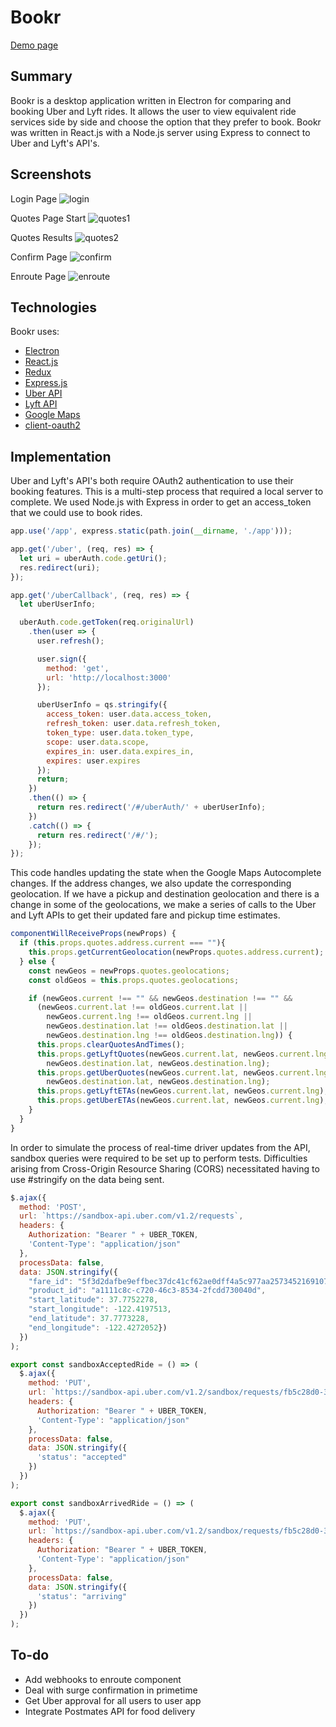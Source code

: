 # Bookr

[Demo page][demo]

## Summary

Bookr is a desktop application written in Electron for comparing and booking Uber and Lyft rides. It allows the user to view equivalent ride services side by side and choose the option that they prefer to book. Bookr was written in React.js with a Node.js server using Express to connect to Uber and Lyft's API's.

## Screenshots

Login Page
![login](docs/screenshots/login.png)

Quotes Page Start
![quotes1](docs/screenshots/quotes1.png)

Quotes Results
![quotes2](docs/screenshots/quotes2.png)

Confirm Page
![confirm](docs/screenshots/confirm.png)

Enroute Page
![enroute](docs/screenshots/enroute.png)

## Technologies

Bookr uses:
- [Electron][electron]
- [React.js][react]
- [Redux][redux]
- [Express.js][express]
- [Uber API][uber]
- [Lyft API][lyft]
- [Google Maps][google]
- [client-oauth2][oauth]

## Implementation

Uber and Lyft's API's both require OAuth2 authentication to use their booking features. This is a multi-step process that required a local server to complete. We used Node.js with Express in order to get an access_token that we could use to book rides.

```javascript
app.use('/app', express.static(path.join(__dirname, './app')));

app.get('/uber', (req, res) => {
  let uri = uberAuth.code.getUri();
  res.redirect(uri);
});

app.get('/uberCallback', (req, res) => {
  let uberUserInfo;

  uberAuth.code.getToken(req.originalUrl)
    .then(user => {
      user.refresh();

      user.sign({
        method: 'get',
        url: 'http://localhost:3000'
      });

      uberUserInfo = qs.stringify({
        access_token: user.data.access_token,
        refresh_token: user.data.refresh_token,
        token_type: user.data.token_type,
        scope: user.data.scope,
        expires_in: user.data.expires_in,
        expires: user.expires
      });
      return;
    })
    .then(() => {
      return res.redirect('/#/uberAuth/' + uberUserInfo);
    })
    .catch(() => {
      return res.redirect('/#/');
    });
});
```

This code handles updating the state when the Google Maps Autocomplete changes. If the address changes, we also update the corresponding geolocation. If we have a pickup and destination geolocation and there is a change in some of the geolocations, we make a series of calls to the Uber and Lyft APIs to get their updated fare and pickup time estimates.

```javascript
componentWillReceiveProps(newProps) {
  if (this.props.quotes.address.current === ""){
    this.props.getCurrentGeolocation(newProps.quotes.address.current);
  } else {
    const newGeos = newProps.quotes.geolocations;
    const oldGeos = this.props.quotes.geolocations;

    if (newGeos.current !== "" && newGeos.destination !== "" &&
      (newGeos.current.lat !== oldGeos.current.lat ||
        newGeos.current.lng !== oldGeos.current.lng ||
        newGeos.destination.lat !== oldGeos.destination.lat ||
        newGeos.destination.lng !== oldGeos.destination.lng)) {
      this.props.clearQuotesAndTimes();
      this.props.getLyftQuotes(newGeos.current.lat, newGeos.current.lng,
        newGeos.destination.lat, newGeos.destination.lng);
      this.props.getUberQuotes(newGeos.current.lat, newGeos.current.lng,
        newGeos.destination.lat, newGeos.destination.lng);
      this.props.getLyftETAs(newGeos.current.lat, newGeos.current.lng);
      this.props.getUberETAs(newGeos.current.lat, newGeos.current.lng);
    }
  }
}
```

In order to simulate the process of real-time driver updates from the API, sandbox queries were required to be set up to perform tests. Difficulties arising from Cross-Origin Resource Sharing (CORS) necessitated having to use #stringify on the data being sent.

```javascript
$.ajax({
  method: 'POST',
  url: `https://sandbox-api.uber.com/v1.2/requests`,
  headers: {
    Authorization: "Bearer " + UBER_TOKEN,
    'Content-Type': "application/json"
  },
  processData: false,
  data: JSON.stringify({
    "fare_id": "5f3d2dafbe9effbec37dc41cf62ae0dff4a5c977aa25734521691077c036277e",
    "product_id": "a1111c8c-c720-46c3-8534-2fcdd730040d",
    "start_latitude": 37.7752278,
    "start_longitude": -122.4197513,
    "end_latitude": 37.7773228,
    "end_longitude": -122.4272052})
  })
);

export const sandboxAcceptedRide = () => (
  $.ajax({
    method: 'PUT',
    url: `https://sandbox-api.uber.com/v1.2/sandbox/requests/fb5c28d0-3343-46b1-a6d6-bbff79f52aa4`,
    headers: {
      Authorization: "Bearer " + UBER_TOKEN,
      'Content-Type': "application/json"
    },
    processData: false,
    data: JSON.stringify({
      'status': "accepted"
    })
  })
);

export const sandboxArrivedRide = () => (
  $.ajax({
    method: 'PUT',
    url: `https://sandbox-api.uber.com/v1.2/sandbox/requests/fb5c28d0-3343-46b1-a6d6-bbff79f52aa4`,
    headers: {
      Authorization: "Bearer " + UBER_TOKEN,
      'Content-Type': "application/json"
    },
    processData: false,
    data: JSON.stringify({
      'status': "arriving"
    })
  })
);
```


## To-do
- Add webhooks to enroute component
- Deal with surge confirmation in primetime
- Get Uber approval for all users to user app
- Integrate Postmates API for food delivery

[demo]: https://vinitp94.github.io/BookrLive/
[electron]: https://github.com/electron/electron
[react]: https://facebook.github.io/react/
[redux]: https://github.com/reactjs/redux
[express]: https://github.com/expressjs/express
[google]: https://developers.google.com/maps/
[uber]: https://developer.uber.com/
[lyft]: developer.lyft.com
[oauth]: https://www.npmjs.com/package/client-oauth2
